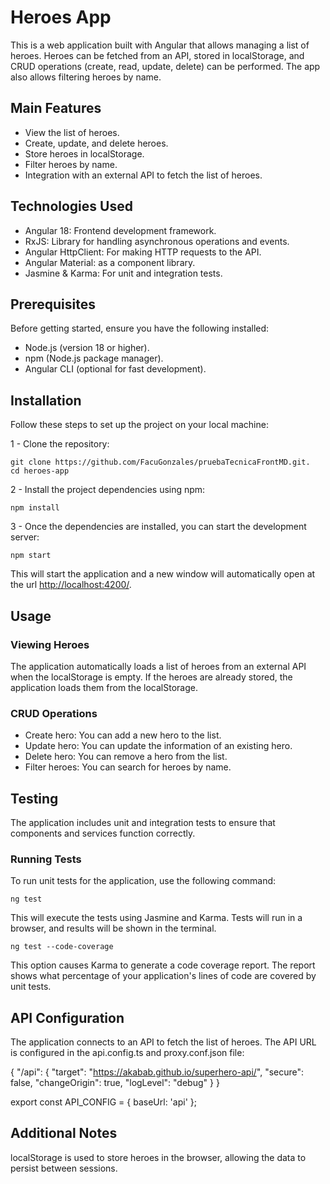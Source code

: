 # Heroes App

This is a web application built with Angular that allows managing a list of heroes.
Heroes can be fetched from an API, stored in localStorage, and CRUD operations (create, read, update, delete) can be performed.
The app also allows filtering heroes by name.

## Main Features

* View the list of heroes.
* Create, update, and delete heroes.
* Store heroes in localStorage.
* Filter heroes by name.
* Integration with an external API to fetch the list of heroes.

## Technologies Used

* Angular 18: Frontend development framework.
* RxJS: Library for handling asynchronous operations and events.
* Angular HttpClient: For making HTTP requests to the API.
* Angular Material: as a component library.
* Jasmine & Karma: For unit and integration tests.

## Prerequisites

Before getting started, ensure you have the following installed:

* Node.js (version 18 or higher).
* npm (Node.js package manager).
* Angular CLI (optional for fast development).

## Installation

Follow these steps to set up the project on your local machine:

1 - Clone the repository:

    git clone https://github.com/FacuGonzales/pruebaTecnicaFrontMD.git.
    cd heroes-app

2 - Install the project dependencies using npm:

    npm install

3 - Once the dependencies are installed, you can start the development server:

    npm start

This will start the application and a new window will automatically open at the url <http://localhost:4200/>.

## Usage

### Viewing Heroes

The application automatically loads a list of heroes from an external API when the localStorage is empty. If the heroes are already stored, the application loads them from the localStorage.

### CRUD Operations

* Create hero: You can add a new hero to the list.
* Update hero: You can update the information of an existing hero.
* Delete hero: You can remove a hero from the list.
* Filter heroes: You can search for heroes by name.

## Testing

The application includes unit and integration tests to ensure that components and services function correctly.

### Running Tests

To run unit tests for the application, use the following command:

    ng test 
This will execute the tests using Jasmine and Karma. Tests will run in a browser, and results will be shown in the terminal.

    ng test --code-coverage
This option causes Karma to generate a code coverage report. The report shows what percentage of your application's lines of code are covered by unit tests.

## API Configuration

The application connects to an API to fetch the list of heroes. The API URL is configured in the api.config.ts and proxy.conf.json file:

{
  "/api": {
    "target": "<https://akabab.github.io/superhero-api/>",
    "secure": false,
    "changeOrigin": true,
    "logLevel": "debug"
  }
}

export const API_CONFIG = {
  baseUrl: 'api'
};

## Additional Notes

localStorage is used to store heroes in the browser, allowing the data to persist between sessions.
